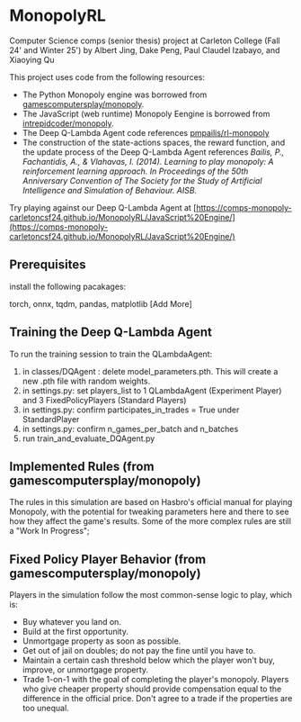 # MonopolyRL
Computer Science comps (senior thesis) project at Carleton College (Fall 24' and Winter 25') by Albert Jing, Dake Peng, Paul Claudel Izabayo, and Xiaoying Qu

This project uses code from the following resources:
- The Python Monopoly engine was borrowed from [gamescomputersplay/monopoly](https://github.com/gamescomputersplay/monopoly).
- The JavaScript (web runtime) Monopoly Eengine is borrowed from [intrepidcoder/monopoly](https://github.com/intrepidcoder/monopoly).
- The Deep Q-Lambda Agent code references [pmpailis/rl-monopoly](https://github.com/pmpailis/rl-monopoly)
- The construction of the state-actions spaces, the reward function, and the update process of the Deep Q-Lambda Agent references *Bailis, P., Fachantidis, A., & Vlahavas, I. (2014). Learning to play monopoly: A reinforcement learning approach. In Proceedings of the 50th Anniversary Convention of The Society for the Study of Artificial Intelligence and Simulation of Behaviour. AISB.*

Try playing against our Deep Q-Lambda Agent at [https://comps-monopoly-carletoncsf24.github.io/MonopolyRL/JavaScript%20Engine/](https://comps-monopoly-carletoncsf24.github.io/MonopolyRL/JavaScript%20Engine/)

## Prerequisites

install the following pacakages:

torch, onnx, tqdm, pandas, matplotlib [Add More]

## Training the Deep Q-Lambda Agent

To run the training session to train the QLambdaAgent:
1. in classes/DQAgent : delete model_parameters.pth. This will create a new .pth file with random weights.
2. in settings.py: set players_list to 1 QLambdaAgent (Experiment Player) and 3 FixedPolicyPlayers (Standard Players)
3. in settings.py: confirm participates_in_trades = True under StandardPlayer
4. in settings.py: confirm n_games_per_batch and n_batches
5. run train_and_evaluate_DQAgent.py

## Implemented Rules (from gamescomputersplay/monopoly)

The rules in this simulation are based on Hasbro's official manual for playing Monopoly, with the potential for tweaking parameters here and there to see how they affect the game's results. Some of the more complex rules are still a "Work In Progress";

## Fixed Policy Player Behavior (from gamescomputersplay/monopoly)

Players in the simulation follow the most common-sense logic to play, which is:
- Buy whatever you land on.
- Build at the first opportunity.
- Unmortgage property as soon as possible.
- Get out of jail on doubles; do not pay the fine until you have to.
- Maintain a certain cash threshold below which the player won't buy, improve, or unmortgage property.
- Trade 1-on-1 with the goal of completing the player's monopoly. Players who give cheaper property should provide compensation equal to the difference in the official price. Don't agree to a trade if the properties are too unequal.
